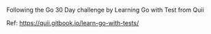 Following the Go 30 Day challenge by Learning Go with Test from Quii

Ref: https://quii.gitbook.io/learn-go-with-tests/
